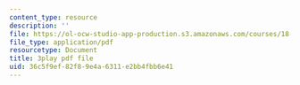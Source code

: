 ```yaml
---
content_type: resource
description: ''
file: https://ol-ocw-studio-app-production.s3.amazonaws.com/courses/18-085-computational-science-and-engineering-i-fall-2008/36c5f9ef82f89e4a6311e2bb4fbb6e41_4ctngXQrmDc.pdf
file_type: application/pdf
resourcetype: Document
title: 3play pdf file
uid: 36c5f9ef-82f8-9e4a-6311-e2bb4fbb6e41
---
```

